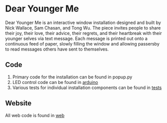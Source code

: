 # Dear Younger Me
Dear Younger Me is an interactive window installation designed and built by Nick Wallace, Sam Chasan, and Tong Wu. The piece invites people to share their joy, their love, their advice, their regrets, and their heartbreak with their younger selves via text message. Each message is printed out onto a continuous feed of paper, slowly filling the window and allowing passersby to read messages others have sent to themselves.

## Code
1. Primary code for the installation can be found in popup.py
1. LED control code can be found in [arduino](/arduino)
1. Various tests for individual installation components can be found in [tests](/tests)

## Website
All web code is found in [web](/web)
